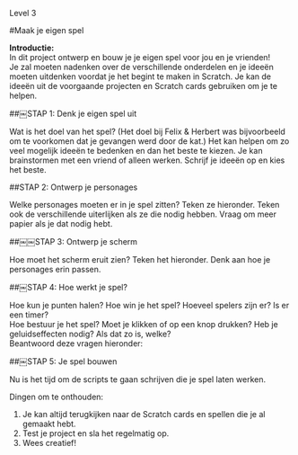 Level 3#Maak je eigen spel__Introductie:__  In dit project ontwerp en bouw je je eigen spel voor jou en je vrienden!  Je zal moeten nadenken over de verschillende onderdelen en je ideeën moeten uitdenken voordat je het begint te maken in Scratch. Je kan de ideeën uit de voorgaande projecten en Scratch cards gebruiken om je te helpen.##￼STAP 1: Denk je eigen spel uitWat is het doel van het spel? (Het doel bij Felix & Herbert was bijvoorbeeld om te voorkomen dat je gevangen werd door de kat.) Het kan helpen om zo veel mogelijk ideeën te bedenken en dan het beste te kiezen. Je kan brainstormen met een vriend of alleen werken. Schrijf je ideeën op en kies het beste.##STAP 2: Ontwerp je personagesWelke personages moeten er in je spel zitten? Teken ze hieronder. Teken ook de verschillende uiterlijken als ze die nodig hebben. Vraag om meer papier als je dat nodig hebt.##￼￼STAP 3: Ontwerp je schermHoe moet het scherm eruit zien? Teken het hieronder. Denk aan hoe je personages erin passen.##￼STAP 4: Hoe werkt je spel?Hoe kun je punten halen? Hoe win je het spel? Hoeveel spelers zijn er? Is er een timer?  Hoe bestuur je het spel? Moet je klikken of op een knop drukken? Heb je geluidseffecten nodig? Als dat zo is, welke?  Beantwoord deze vragen hieronder:##￼STAP 5: Je spel bouwenNu is het tijd om de scripts te gaan schrijven die je spel laten werken.Dingen om te onthouden:1. Je kan altijd terugkijken naar de Scratch cards en spellen die je al gemaakt hebt.2. Test je project en sla het regelmatig op.3. Wees creatief!